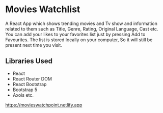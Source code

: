 # Movies Watchlist

A React App which shows trending movies and Tv show and information related to them such as Title, Genre, Rating, Original Language, Cast etc. You can add your likes to your favorites list just by pressing Add to Favourites. The list is stored locally on your computer, So it will still be present next time you visit.

## Libraries Used
-  React
-  React Router DOM
-  React Bootstrap
-  Bootstrap 5
-  Axois etc.


https://movieswatchpoint.netlify.app

